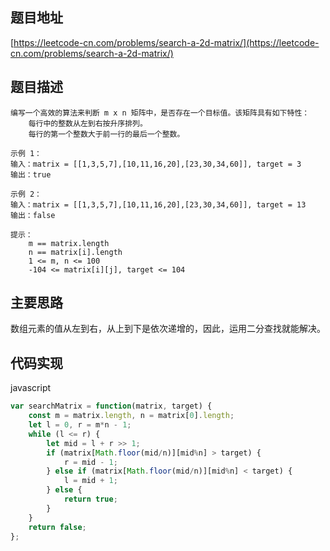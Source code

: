 ## 题目地址
[https://leetcode-cn.com/problems/search-a-2d-matrix/](https://leetcode-cn.com/problems/search-a-2d-matrix/)

## 题目描述
```
编写一个高效的算法来判断 m x n 矩阵中，是否存在一个目标值。该矩阵具有如下特性：
    每行中的整数从左到右按升序排列。
    每行的第一个整数大于前一行的最后一个整数。

示例 1：
输入：matrix = [[1,3,5,7],[10,11,16,20],[23,30,34,60]], target = 3
输出：true

示例 2：
输入：matrix = [[1,3,5,7],[10,11,16,20],[23,30,34,60]], target = 13
输出：false

提示：
    m == matrix.length
    n == matrix[i].length
    1 <= m, n <= 100
    -104 <= matrix[i][j], target <= 104
```

## 主要思路
数组元素的值从左到右，从上到下是依次递增的，因此，运用二分查找就能解决。
## 代码实现
javascript
```javascript
var searchMatrix = function(matrix, target) {
    const m = matrix.length, n = matrix[0].length;
    let l = 0, r = m*n - 1;
    while (l <= r) {
        let mid = l + r >> 1;
        if (matrix[Math.floor(mid/n)][mid%n] > target) {
            r = mid - 1;
        } else if (matrix[Math.floor(mid/n)][mid%n] < target) {
            l = mid + 1;
        } else {
            return true;
        }
    }
    return false;
};
```

